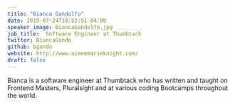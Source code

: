 ```yaml
---
title: "Bianca Gandolfo"
date: 2019-07-24T18:52:51-04:00
speaker_image: BiancaGandolfo.jpg
job_title:  Software Engineer at Thumbtack
twitter: BiancaGando
github: bgando
website: http://www.aimeemarieknight.com/
draft: false
---
```


Bianca is a software engineer at Thumbtack who has written and taught on Frontend Masters, Pluralsight and at various coding Bootcamps throughout the world.